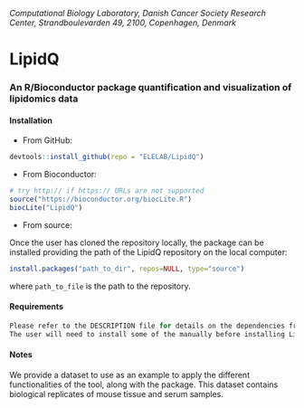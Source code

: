 
*Computational Biology Laboratory, Danish Cancer Society Research Center, Strandboulevarden 49, 2100, Copenhagen, Denmark*

# LipidQ 
### An R/Bioconductor package quantification and visualization of lipidomics data

#### Installation

- From GitHub:

```R
devtools::install_github(repo = "ELELAB/LipidQ")
```

- From Bioconductor:

```R
# try http:// if https:// URLs are not supported
source("https://bioconductor.org/biocLite.R")
biocLite("LipidQ")
```

- From source:

Once the user has cloned the repository locally, the package can be installed providing the path of the LipidQ repository on the local computer:

```R
install.packages("path_to_dir", repos=NULL, type="source")

```

where `path_to_file` is the path to the repository. 

#### Requirements

```R
Please refer to the DESCRIPTION file for details on the dependencies from other packages.
The user will need to install some of the manually before installing LipidQ.
```

#### Notes

We provide a dataset to use as an example to apply the different functionalities of the tool, 
along with the package. This dataset contains biological replicates of mouse tissue and serum samples.




